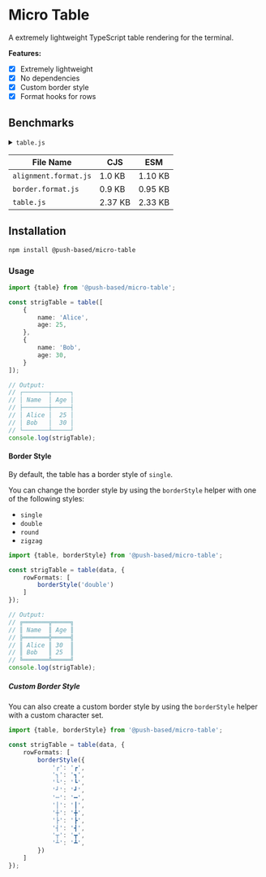 # Micro Table

A extremely lightweight TypeScript table rendering for the terminal.

**Features:**

- [x] Extremely lightweight
- [x] No dependencies
- [x] Custom border style
- [x] Format hooks for rows

## Benchmarks

<details>
<summary><code>table.js</code></summary>

```typescript
import {Console} from 'node:console';
import {PassThrough} from 'node:stream';

const ts = new PassThrough();
const logger = () => {
    return new Console({stdout: ts}).table(data);
}

export function table(data: any, opt): string {
    const rowFormats = opt?.rowFormats ?? [];
    return String(logger.table(data) ?? ts.read())
        .split(`\n`)
        .flatMap((line, _, rows) =>
            rowFormats
                .reduce((acc, fn) => acc.flatMap(row => {
                        const formatted = fn(row, acc.indexOf(row), rows);
                        return Array.isArray(formatted) ? formatted : [formatted];
                    }), [line])
        )
        .join(`\n`);
}
```

</details>

| **File Name**         | **CJS** | **ESM** |
|-----------------------|---------|---------|
| `alignment.format.js` | 1.0 KB  | 1.10 KB |
| `border.format.js`    | 0.9 KB  | 0.95 KB |
| `table.js`            | 2.37 KB | 2.33 KB |

## Installation

```sh   
npm install @push-based/micro-table
```

### Usage

```ts
import {table} from '@push-based/micro-table';

const strigTable = table([
    {
        name: 'Alice',
        age: 25,
    },
    {
        name: 'Bob',
        age: 30,
    }
]);

// Output:
// ┌───────┬─────┐
// │ Name  │ Age │
// ├───────┼─────┤
// │ Alice │  25 │
// │ Bob   │  30 │
// └───────┴─────┘
console.log(strigTable);
```

#### Border Style

By default, the table has a border style of `single`.

You can change the border style by using the `borderStyle` helper with one of the following styles:

- `single`
- `double`
- `round`
- `zigzag`

```ts
import {table, borderStyle} from '@push-based/micro-table';

const strigTable = table(data, {
    rowFormats: [
        borderStyle('double')
    ]
});

// Output:
// ╔═══════╦═════╗
// ║ Name  ║ Age ║
// ╠═══════╬═════╣
// ║ Alice ║ 30  ║
// ║ Bob   ║ 25  ║
// ╚═══════╩═════╝
console.log(strigTable);
```

##### Custom Border Style

You can also create a custom border style by using the `borderStyle` helper with a custom character set.

```ts
import {table, borderStyle} from '@push-based/micro-table';

const strigTable = table(data, {
    rowFormats: [
        borderStyle({
            '┌': '┏',
            '┐': '┓',
            '└': '┗',
            '┘': '┛',
            '─': '━',
            '│': '┃',
            '┼': '╋',
            '├': '┣',
            '┤': '┫',
            '┬': '┳',
            '┴': '┻',
        })
    ]
});
```
